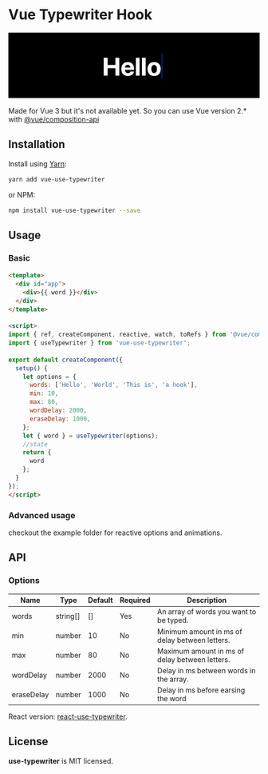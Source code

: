 # Vue Typewriter Hook

![](./example/public/vue-usetypewriter2.gif)

Made for Vue 3 but it's not available yet. So you can use 
Vue version 2.* with [@vue/composition-api](https://github.com/vuejs/composition-api) 

## Installation

Install using [Yarn](https://yarnpkg.com):

```sh
yarn add vue-use-typewriter
```

or NPM:

```sh
npm install vue-use-typewriter --save
```

## Usage

### Basic

```html
<template>
  <div id="app">
    <div>{{ word }}</div>
  </div>
</template>

<script>
import { ref, createComponent, reactive, watch, toRefs } from '@vue/composition-api';
import { useTypewriter } from 'vue-use-typewriter';

export default createComponent({
  setup() {
    let options = {
      words: ['Hello', 'World', 'This is', 'a hook'],
      min: 10,
      max: 80,
      wordDelay: 2000,
      eraseDelay: 1000,
    };
    let { word } = useTypewriter(options);
    //state
    return {
      word
    };
  }
});
</script>
```

### Advanced usage

checkout the example folder for reactive options and animations.


## API

### Options

| Name       | Type     | Default | Required | Description                                    |
| ---------- | -------- | ------- | -------- | ---------------------------------------------- |
| words      | string[] | []      | Yes      | An array of words you want to be typed.        |
| min        | number   | 10      | No       | Minimum amount in ms of delay between letters. |
| max        | number   | 80      | No       | Maximum amount in ms of delay between letters. |
| wordDelay  | number   | 2000    | No       | Delay in ms between words in the array.        |
| eraseDelay | number   | 1000    | No       | Delay in ms before earsing the word            |

React version: [react-use-typewriter](https://github.com/gielcobben/use-typewriter).

## License

**use-typewriter** is MIT licensed.